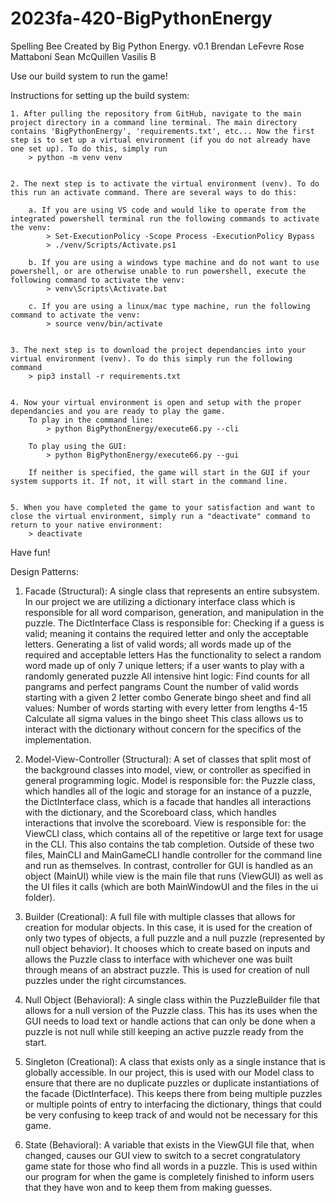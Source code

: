# 2023fa-420-BigPythonEnergy
Spelling Bee Created by Big Python Energy.
v0.1
Brendan LeFevre
Rose Mattaboni
Sean McQuillen
Vasilis B

Use our build system to run the game!

Instructions for setting up the build system:

    1. After pulling the repository from GitHub, navigate to the main project directory in a command line terminal. The main directory contains 'BigPythonEnergy', 'requirements.txt', etc... Now the first step is to set up a virtual environment (if you do not already have one set up). To do this, simply run
        > python -m venv venv


    2. The next step is to activate the virtual environment (venv). To do this run an activate command. There are several ways to do this:

        a. If you are using VS code and would like to operate from the integrated powershell terminal run the following commands to activate the venv:
            > Set-ExecutionPolicy -Scope Process -ExecutionPolicy Bypass
            > ./venv/Scripts/Activate.ps1

        b. If you are using a windows type machine and do not want to use powershell, or are otherwise unable to run powershell, execute the following command to activate the venv:
            > venv\Scripts\Activate.bat

        c. If you are using a linux/mac type machine, run the following command to activate the venv:
            > source venv/bin/activate


    3. The next step is to download the project dependancies into your virtual environment (venv). To do this simply run the following command
        > pip3 install -r requirements.txt


    4. Now your virtual environment is open and setup with the proper dependancies and you are ready to play the game. 
        To play in the command line:
            > python BigPythonEnergy/execute66.py --cli

        To play using the GUI:
            > python BigPythonEnergy/execute66.py --gui

        If neither is specified, the game will start in the GUI if your system supports it. If not, it will start in the command line.
    

    5. When you have completed the game to your satisfaction and want to close the virtual environment, simply run a "deactivate" command to return to your native environment:
        > deactivate

Have fun!

Design Patterns:

1. Facade (Structural): A single class that represents an entire subsystem. In our project we are utilizing a dictionary interface class which is responsible for all word comparison, generation, and manipulation in the puzzle. The DictInterface Class is responsible for:
    Checking if a guess is valid; meaning it contains the required letter and only the acceptable letters.
    Generating a list of valid words; all words made up of the required and acceptable letters
    Has the functionality to select a random word made up of only 7 unique letters; if a user wants to play with a randomly generated puzzle
    All intensive hint logic:
        Find counts for all pangrams and perfect pangrams
        Count the number of valid words starting with a given 2 letter combo
        Generate bingo sheet and find all values:
            Number of words starting with every letter from lengths 4-15
            Calculate all sigma values in the bingo sheet
    This class allows us to interact with the dictionary without concern for the specifics of the implementation. 
    
2. Model-View-Controller (Structural): A set of classes that split most of the background classes into model, view, or controller as specified in general programming logic. Model is responsible for:
    the Puzzle class, which handles all of the logic and storage for an instance of a puzzle,
    the DictInterface class, which is a facade that handles all interactions with the dictionary,
    and the Scoreboard class, which handles interactions that involve the scoreboard.
View is responsible for:
    the ViewCLI class, which contains all of the repetitive or large text for usage in the CLI. This also contains the tab completion.
Outside of these two files, MainCLI and MainGameCLI handle controller for the command line and run as themselves. In contrast, controller for GUI is handled as an object (MainUI) while view is the main file that runs (ViewGUI) as well as the UI files it calls (which are both MainWindowUI and the files in the ui folder).

3. Builder (Creational): A full file with multiple classes that allows for creation for modular objects. In this case, it is used for the creation of only two types of objects, a full puzzle and a null puzzle (represented by null object behavior). It chooses which to create based on inputs and allows the Puzzle class to interface with whichever one was built through means of an abstract puzzle. This is used for creation of null puzzles under the right circumstances.

4. Null Object (Behavioral): A single class within the PuzzleBuilder file that allows for a null version of the Puzzle class. This has its uses when the GUI needs to load text or handle actions that can only be done when a puzzle is not null while still keeping an active puzzle ready from the start.

5. Singleton (Creational): A class that exists only as a single instance that is globally accessible. In our project, this is used with our Model class to ensure that there are no duplicate puzzles or duplicate instantiations of the facade (DictInterface). This keeps there from being multiple puzzles or multiple points of entry to interfacing the dictionary, things that could be very confusing to keep track of and would not be necessary for this game.

4. State (Behavioral): A variable that exists in the ViewGUI file that, when changed, causes our GUI view to switch to a secret congratulatory game state for those who find all words in a puzzle. This is used within our program for when the game is completely finished to inform users that they have won and to keep them from making guesses.